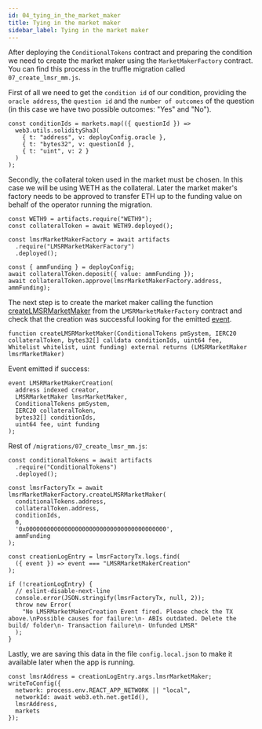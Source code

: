 ```yaml
---
id: 04_tying_in_the_market_maker
title: Tying in the market maker
sidebar_label: Tying in the market maker
---
```


After deploying the `ConditionalTokens` contract and preparing the condition we need to create the market maker using the `MarketMakerFactory` contract. You can find this process in the truffle migration called `07_create_lmsr_mm.js`.

First of all we need to get the `condition id` of our condition, providing the `oracle address`, the `question id` and the `number of outcomes` of the question (in this case we have two possible outcomes: "Yes" and "No").
```
const conditionIds = markets.map(({ questionId }) =>
  web3.utils.soliditySha3(
    { t: "address", v: deployConfig.oracle },
    { t: "bytes32", v: questionId },
    { t: "uint", v: 2 }
  )
);
```

Secondly, the collateral token used in the market must be chosen. In this case we will be using WETH as the collateral. Later the market maker's factory needs to be approved to transfer ETH up to the funding value on behalf of the operator running the migration.
```
const WETH9 = artifacts.require("WETH9");
const collateralToken = await WETH9.deployed();

const lmsrMarketMakerFactory = await artifacts
  .require("LMSRMarketMakerFactory")
  .deployed();

const { ammFunding } = deployConfig;
await collateralToken.deposit({ value: ammFunding });
await collateralToken.approve(lmsrMarketMakerFactory.address, ammFunding);
```

The next step is to create the market maker calling the function [createLMSRMarketMaker](https://github.com/gnosis/conditional-tokens-market-makers/blob/37f066a6f78a13845484c9d9a9f5c66b5dad6d95/contracts/LMSRMarketMakerFactory.sol#L116)
from the `LMSRMarketMakerFactory` contract and check that the creation was successful looking for the emitted [event](https://github.com/gnosis/conditional-tokens-market-makers/blob/37f066a6f78a13845484c9d9a9f5c66b5dad6d95/contracts/LMSRMarketMakerFactory.sol#L43).
```
function createLMSRMarketMaker(ConditionalTokens pmSystem, IERC20 collateralToken, bytes32[] calldata conditionIds, uint64 fee, Whitelist whitelist, uint funding) external returns (LMSRMarketMaker lmsrMarketMaker)
```
Event emitted if success:
```
event LMSRMarketMakerCreation(
  address indexed creator,
  LMSRMarketMaker lmsrMarketMaker,
  ConditionalTokens pmSystem,
  IERC20 collateralToken,
  bytes32[] conditionIds,
  uint64 fee, uint funding
);
```

Rest of `/migrations/07_create_lmsr_mm.js`:
```
const conditionalTokens = await artifacts
  .require("ConditionalTokens")
  .deployed();

const lmsrFactoryTx = await lmsrMarketMakerFactory.createLMSRMarketMaker(
  conditionalTokens.address,
  collateralToken.address,
  conditionIds,
  0,
  '0x0000000000000000000000000000000000000000',
  ammFunding
);

const creationLogEntry = lmsrFactoryTx.logs.find(
  ({ event }) => event === "LMSRMarketMakerCreation"
);

if (!creationLogEntry) {
  // eslint-disable-next-line
  console.error(JSON.stringify(lmsrFactoryTx, null, 2));
  throw new Error(
    "No LMSRMarketMakerCreation Event fired. Please check the TX above.\nPossible causes for failure:\n- ABIs outdated. Delete the build/ folder\n- Transaction failure\n- Unfunded LMSR"
  );
}
```

Lastly, we are saving this data in the file `config.local.json` to make it available later when the app is running.
```
const lmsrAddress = creationLogEntry.args.lmsrMarketMaker;
writeToConfig({
  network: process.env.REACT_APP_NETWORK || "local",
  networkId: await web3.eth.net.getId(),
  lmsrAddress,
  markets
});
```
